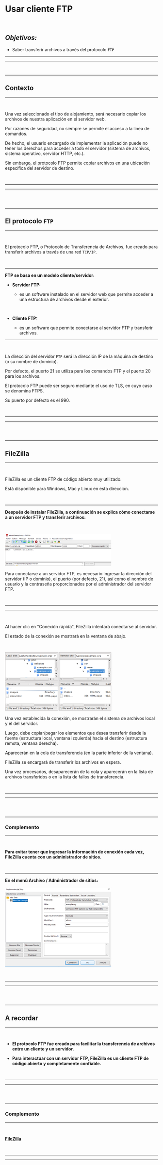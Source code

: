 # **Usar cliente FTP**

<br>

## **_Objetivos:_**

- Saber transferir archivos a través del protocolo **`FTP`**

---

---

<br>

---

## **Contexto**

---

<br>

Una vez seleccionado el tipo de alojamiento, será necesario copiar los archivos de nuestra aplicación en el servidor web.

Por razones de seguridad, no siempre se permite el acceso a la línea de comandos.

De hecho, el usuario encargado de implementar la aplicación puede no tener los derechos para acceder a todo el servidor (sistema de archivos, sistema operativo, servidor HTTP, etc.).

Sin embargo, el protocolo FTP permite copiar archivos en una ubicación específica del servidor de destino.

<br>

---

---

<br>
<br>

---

## **El protocolo `FTP`**

---

<br>

El protocolo FTP, o Protocolo de Transferencia de Archivos, fue creado para transferir archivos a través de una red `TCP/IP`.

<br>

---

**FTP se basa en un modelo cliente/servidor:**

- **Servidor FTP:**

    - es un software instalado en el servidor web que permite acceder a una estructura de archivos desde el exterior.

<br>

- **Cliente FTP:**

    - es un software que permite conectarse al servidor FTP y transferir archivos.

---    

<br>    

La dirección del servidor `FTP` será la dirección IP de la máquina de destino (o su nombre de dominio).

Por defecto, el puerto 21 se utiliza para los comandos FTP y el puerto 20 para los archivos.

El protocolo FTP puede ser seguro mediante el uso de TLS, en cuyo caso se denomina FTPS.

Su puerto por defecto es el 990.

<br>

---

---

<br>
<br>

---

## **FileZilla**

---

<br>

FileZilla es un cliente FTP de código abierto muy utilizado.

Está disponible para Windows, Mac y Linux en esta dirección.

<br>

---

**Después de instalar FileZilla, a continuación se explica cómo conectarse a un servidor FTP y transferir archivos:**

<br>

![Filezilla](./04-Usar-cliente-FTP/img/filezilla-connect_1.png)

Para conectarse a un servidor FTP, es necesario ingresar la dirección del servidor (IP o dominio), el puerto (por defecto, 21), así como el nombre de usuario y la contraseña proporcionados por el administrador del servidor FTP.

<br>

---
---

<br>

Al hacer clic en "Conexión rápida", FileZilla intentará conectarse al servidor.

El estado de la conexión se mostrará en la ventana de abajo.

<br>

![Filezilla](./04-Usar-cliente-FTP/img/filezilla-transfert_1.png)

Una vez establecida la conexión, se mostrarán el sistema de archivos local y el del servidor.

Luego, debe copiar/pegar los elementos que desea transferir desde la fuente (estructura local, ventana izquierda) hacia el destino (estructura remota, ventana derecha).

Aparecerán en la cola de transferencia (en la parte inferior de la ventana).

FileZilla se encargará de transferir los archivos en espera.

Una vez procesados, desaparecerán de la cola y aparecerán en la lista de archivos transferidos o en la lista de fallos de transferencia.

<br>

---

---

<br>
<br>

---

### **Complemento**

---

<br>

**Para evitar tener que ingresar la información de conexión cada vez, FileZilla cuenta con un administrador de sitios.**

<br>

---

**En el menú Archivo / Administrador de sitios:**

![Gestion dde sitio](./04-Usar-cliente-FTP/img/filezilla-site-manager_1.png)

<br>

---

---

<br>

<br>

---

## **A recordar**

---

<br>

- **El protocolo FTP fue creado para facilitar la transferencia de archivos entre un cliente y un servidor.**

- **Para interactuar con un servidor FTP, FileZilla es un cliente FTP de código abierto y completamente confiable.**

<br>

---

---

<br>

<br>

---

### **Complemento**

---

<br>

**[FileZilla](https://filezilla-project.org/)**

<br>

---

---